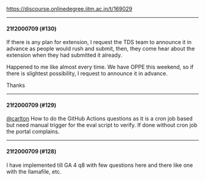 https://discourse.onlinedegree.iitm.ac.in/t/169029

</p><hr>

<h4>21f2000709 (#130)</h4>
<p>If there is any plan for extension, I request the TDS team to announce it in advance as people would rush and submit, then, they come hear about the extension when they had submitted it already.</p>
<p>Happened to me like almost every time. We have OPPE this weekend, so if there is slightest possibility, I request to announce it in advance.</p>
<p>Thanks</p><hr>

<h4>21f2000709 (#129)</h4>
<p><a class="mention" href="/u/carlton">@carlton</a> How to do the GitHub Actions questions as it is a cron job based but need manual trigger for the eval script to verify. If done without cron job the portal complains.</p><hr>

<h4>21f2000709 (#128)</h4>
<p>I have implemented till GA 4 q8 with few questions here and there like one with the llamafile, etc.